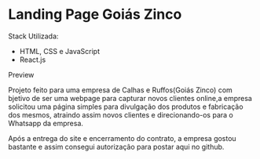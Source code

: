 # Landing Page Goiás Zinco

Stack Utilizada:
- HTML, CSS e JavaScript
- React.js

Preview


Projeto feito para uma empresa de Calhas e Ruffos(Goiás Zinco) com bjetivo de ser uma webpage para capturar novos clientes online,a empresa solicitou uma página simples para divulgação dos produtos e fabricação dos mesmos, atraindo assim novos clientes e direcionando-os para o Whatsapp da empresa.

Após a entrega do site e encerramento do contrato, a empresa gostou bastante e assim consegui autorização para postar aqui no github.